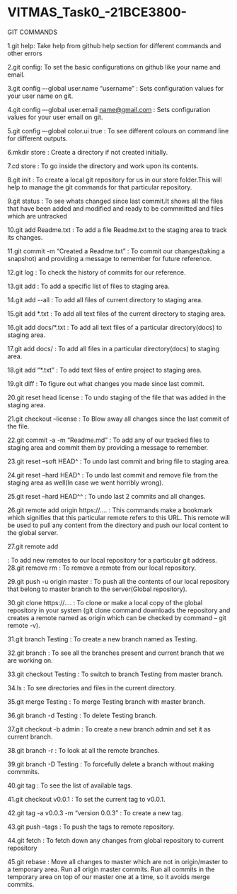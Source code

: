 # VITMAS_Task0_-21BCE3800-

GIT COMMANDS

1.git help: Take help from github help section for different commands and other errors

2.git config: To set the basic configurations on github like your name and email.

3.git config –-global user.name “username” : Sets configuration values for your user name on git.

4.git config –-global user.email name@gmail.com : Sets configuration values for your user email on git.

5.git config –-global color.ui true : To see different colours on command line for different outputs.

6.mkdir store : Create a directory if not created initially.

7.cd store : To go inside the directory and work upon its contents.

8.git init : To create a local git repository for us in our store folder.This will help to manage the git commands for that particular repository.

9.git status : To see whats changed since last commit.It shows all the files that have been added and modified and ready to be commmitted and files which are untracked

10.git add Readme.txt : To add a file Readme.txt to the staging area to track its changes.

11.git commit -m “Created a Readme.txt” : To commit our changes(taking a snapshot) and providing a message to remember for future reference.

12.git log : To check the history of commits for our reference.

13.git add : To add a specific list of files to staging area.

14.git add --all : To add all files of current directory to staging area.

15.git add *.txt : To add all text files of the current directory to staging area.

16.git add docs/*.txt : To add all text files of a particular directory(docs) to staging area.

17.git add docs/ : To add all files in a particular directory(docs) to staging area.

18.git add “*.txt” : To add text files of entire project to staging area.

19.git diff : To figure out what changes you made since last commit.

20.git reset head license : To undo staging of the file that was added in the staging area.

21.git checkout –license : To Blow away all changes since the last commit of the file.

22.git commit -a -m “Readme.md” : To add any of our tracked files to staging area and commit them by providing a message to remember.

23.git reset –soft HEAD^ : To undo last commit and bring file to staging area.

24.git reset –hard HEAD^ : To undo last commit and remove file from the staging area as well(In case we went horribly wrong).

25.git reset –hard HEAD^^ : To undo last 2 commits and all changes.

26.git remote add origin https://.... : This commands make a bookmark which signifies that this particular remote refers to this URL. This remote will be used to pull any content from the directory and push our local content to the global server.

27.git remote add

: To add new remotes to our local repository for a particular git address.
28.git remove rm : To remove a remote from our local repository.

29.git push -u origin master : To push all the contents of our local repository that belong to master branch to the server(Global repository).

30.git clone https://.... : To clone or make a local copy of the global repository in your system (git clone command downloads the repository and creates a remote named as origin which can be checked by command – git remote -v).

31.git branch Testing : To create a new branch named as Testing.

32.git branch : To see all the branches present and current branch that we are working on.

33.git checkout Testing : To switch to branch Testing from master branch.

34.ls : To see directories and files in the current directory.

35.git merge Testing : To merge Testing branch with master branch.

36.git branch -d Testing : To delete Testing branch.

37.git checkout -b admin : To create a new branch admin and set it as current branch.

38.git branch -r : To look at all the remote branches.

39.git branch -D Testing : To forcefully delete a branch without making commmits.

40.git tag : To see the list of available tags.

41.git checkout v0.0.1 : To set the current tag to v0.0.1.

42.git tag -a v0.0.3 -m “version 0.0.3” : To create a new tag.

43.git push –tags : To push the tags to remote repository.

44.git fetch : To fetch down any changes from global repository to current repository

45.git rebase : Move all changes to master which are not in origin/master to a temporary area. Run all origin master commits. Run all commits in the temporary area on top of our master one at a time, so it avoids merge commits.
